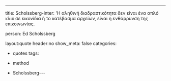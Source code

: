 ﻿---
title: Scholssberg-inter: 'Η αληθινή διαδραστικότητα δεν είναι ένα απλό κλικ σε εικονίδια ή το κατέβασμα αρχείων, είναι η ενθάρρυνση της επικοινωνίας.

person: Ed Scholssberg

layout:quote
header:no
show_meta: false
categories: 
- quotes
tags:
  
- method
  
- Scholssberg---